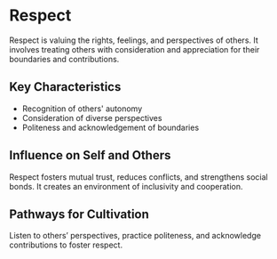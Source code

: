 # Respect

Respect is valuing the rights, feelings, and perspectives of others. It involves treating others with consideration and appreciation for their boundaries and contributions.

## Key Characteristics

- Recognition of others' autonomy
- Consideration of diverse perspectives
- Politeness and acknowledgement of boundaries

## Influence on Self and Others

Respect fosters mutual trust, reduces conflicts, and strengthens social bonds. It creates an environment of inclusivity and cooperation.

## Pathways for Cultivation

Listen to others’ perspectives, practice politeness, and acknowledge contributions to foster respect.
